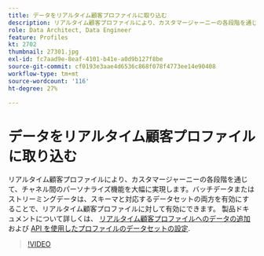 ```yaml
---
title: データをリアルタイム顧客プロファイルに取り込む
description: リアルタイム顧客プロファイルにより、カスタマージャーニーの各段階を通じて、チャネル間のパーソナライズ機能を大幅に実現します。リアルタイム顧客プロファイルに対してバッチデータまたはストリーミングデータを有効にするには、スキーマと対応するデータセットの両方を有効にします。
role: Data Architect, Data Engineer
feature: Profiles
kt: 2702
thumbnail: 27301.jpg
exl-id: fc7aad9e-8eaf-4101-b41e-a0d9b127f8be
source-git-commit: cf0193e3aae4d6536c868f078f4773ee14e90408
workflow-type: tm+mt
source-wordcount: '116'
ht-degree: 27%

---
```


# データをリアルタイム顧客プロファイルに取り込む

リアルタイム顧客プロファイルにより、カスタマージャーニーの各段階を通じて、チャネル間のパーソナライズ機能を大幅に実現します。バッチデータまたはストリーミングデータは、スキーマと対応するデータセットの両方を有効にすることで、リアルタイム顧客プロファイルに対して有効にできます。 製品ドキュメントについて詳しくは、 [リアルタイム顧客プロファイルへのデータの追加](https://experienceleague.adobe.com/docs/experience-platform/profile/tutorials/add-profile-data.html) および [API を使用したプロファイルのデータセットの設定](https://experienceleague.adobe.com/docs/experience-platform/profile/tutorials/dataset-configuration.html).

>[!VIDEO](https://video.tv.adobe.com/v/27301?quality=12&learn=on)

